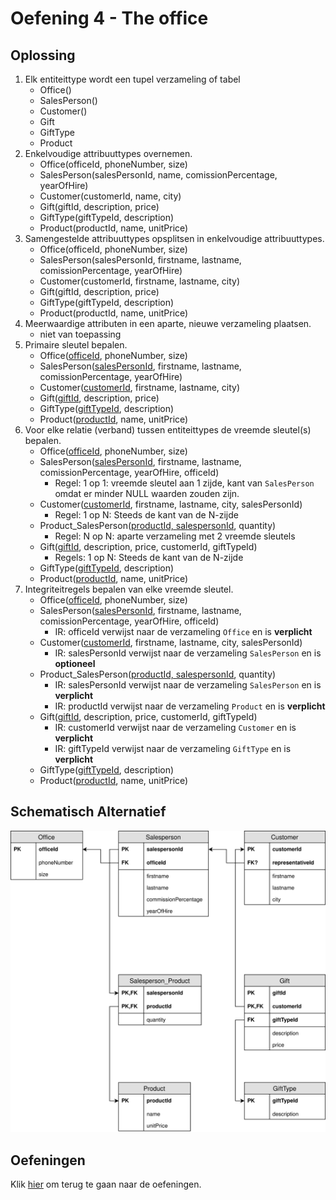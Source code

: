 # Oefening 4 - The office

## Oplossing
1. Elk entiteittype wordt een tupel verzameling of tabel ​
    - Office()
    - SalesPerson()
    - Customer()
    - Gift
    - GiftType
    - Product
2. Enkelvoudige attribuuttypes overnemen.​
    - Office(officeId, phoneNumber, size)
    - SalesPerson(salesPersonId, name, comissionPercentage, yearOfHire)
    - Customer(customerId, name, city)
    - Gift(giftId, description, price)
    - GiftType(giftTypeId, description)
    - Product(productId, name, unitPrice)
3. Samengestelde attribuuttypes opsplitsen in enkelvoudige attribuuttypes.​
    - Office(officeId, phoneNumber, size)
    - SalesPerson(salesPersonId, firstname, lastname, comissionPercentage, yearOfHire)
    - Customer(customerId, firstname, lastname, city)
    - Gift(giftId, description, price)
    - GiftType(giftTypeId, description)
    - Product(productId, name, unitPrice)
4. Meerwaardige attributen in een aparte, nieuwe verzameling plaatsen.​
    - niet van toepassing
5. Primaire sleutel bepalen.​
    - Office(<ins>officeId</ins>, phoneNumber, size)
    - SalesPerson(<ins>salesPersonId</ins>, firstname, lastname, comissionPercentage, yearOfHire)
    - Customer(<ins>customerId</ins>, firstname, lastname, city)
    - Gift(<ins>giftId</ins>, description, price)
    - GiftType(<ins>giftTypeId</ins>, description)
    - Product(<ins>productId</ins>, name, unitPrice)
6. Voor elke relatie (verband) tussen entiteittypes de vreemde sleutel(s) bepalen.​
    - Office(<ins>officeId</ins>, phoneNumber, size)
    - SalesPerson(<ins>salesPersonId</ins>, firstname, lastname, comissionPercentage, yearOfHire, officeId)
        - Regel: 1 op 1: vreemde sleutel aan 1 zijde, kant van `SalesPerson` omdat er minder NULL waarden zouden zijn.
    - Customer(<ins>customerId</ins>, firstname, lastname, city, salesPersonId)
        - Regel: 1 op N: Steeds de kant van de N-zijde
    - Product_SalesPerson(<ins>productId, salespersonId</ins>, quantity)
        - Regel: N op N: aparte verzameling met 2 vreemde sleutels​
    - Gift(<ins>giftId</ins>, description, price, customerId, giftTypeId)
        - Regels: 1 op N: Steeds de kant van de N-zijde
    - GiftType(<ins>giftTypeId</ins>, description)
    - Product(<ins>productId</ins>, name, unitPrice)
7. Integriteitregels bepalen van elke vreemde sleutel.​
    - Office(<ins>officeId</ins>, phoneNumber, size)
    - SalesPerson(<ins>salesPersonId</ins>, firstname, lastname, comissionPercentage, yearOfHire, officeId)
        - IR: officeId verwijst naar de verzameling `Office` en is **verplicht**
    - Customer(<ins>customerId</ins>, firstname, lastname, city, salesPersonId)
        - IR: salesPersonId verwijst naar de verzameling `SalesPerson` en is **optioneel**
    - Product_SalesPerson(<ins>productId, salespersonId</ins>, quantity)
        - IR: salesPersonId verwijst naar de verzameling `SalesPerson` en is **verplicht**
        - IR: productId verwijst naar de verzameling `Product` en is **verplicht**
    - Gift(<ins>giftId</ins>, description, price, customerId, giftTypeId)
        - IR: customerId verwijst naar de verzameling `Customer` en is **verplicht**
        - IR: giftTypeId verwijst naar de verzameling `GiftType` en is **verplicht**
    - GiftType(<ins>giftTypeId</ins>, description)
    - Product(<ins>productId</ins>, name, unitPrice)

## Schematisch Alternatief
<img src="./exercise-4.svg">


## Oefeningen
Klik [hier](../exercises.md) om terug te gaan naar de oefeningen.